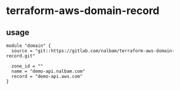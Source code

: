 # terraform-aws-domain-record

## usage
```
module "domain" {
  source = "git::https://gitlab.com/nalbam/terraform-aws-domain-record.git"

  zone_id = ""
  name = "demo-api.nalbam.com"
  record = "demo-api.aws.com"
}
```
